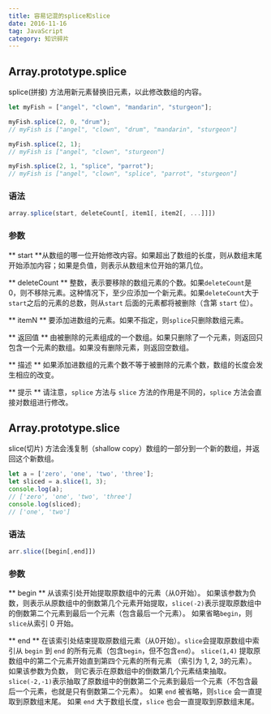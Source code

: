 ```yaml
---
title: 容易记混的splice和slice
date: 2016-11-16
tag: JavaScript
category: 知识碎片
---
```


## Array.prototype.splice

splice(拼接) 方法用新元素替换旧元素，以此修改数组的内容。 <!--more-->

```js
let myFish = ["angel", "clown", "mandarin", "sturgeon"];

myFish.splice(2, 0, "drum");
// myFish is ["angel", "clown", "drum", "mandarin", "sturgeon"]

myFish.splice(2, 1);
// myFish is ["angel", "clown", "sturgeon"]

myFish.splice(2, 1, "splice", "parrot");
// myFish is ["angel", "clown", "splice", "parrot", "sturgeon"]
```

### 语法
``` js
array.splice(start, deleteCount[, item1[, item2[, ...]]])
```
### 参数

** start **​
从数组的哪一位开始修改内容。如果超出了数组的长度，则从数组末尾开始添加内容；如果是负值，则表示从数组末位开始的第几位。

** deleteCount **
整数，表示要移除的数组元素的个数。如果`deleteCount`是 0，则不移除元素。这种情况下，至少应添加一个新元素。如果`deleteCount`大于`start`之后的元素的总数，则从`start` 后面的元素都将被删除（含第 `start` 位）。

** itemN **
要添加进数组的元素。如果不指定，则`splice`只删除数组元素。

** 返回值 **
由被删除的元素组成的一个数组。如果只删除了一个元素，则返回只包含一个元素的数组。如果没有删除元素，则返回空数组。

** 描述 **
如果添加进数组的元素个数不等于被删除的元素个数，数组的长度会发生相应的改变。

** 提示 **
请注意，`splice` 方法与 `slice` 方法的作用是不同的，`splice` 方法会直接对数组进行修改。

## Array.prototype.slice
slice(切片) 方法会浅复制（shallow copy）数组的一部分到一个新的数组，并返回这个新数组。

``` js
let a = ['zero', 'one', 'two', 'three'];
let sliced = a.slice(1, 3);
console.log(a);
// ['zero', 'one', 'two', 'three']
console.log(sliced);
// ['one', 'two']
```

### 语法
``` JavaScript
arr.slice([begin[,end]])
```

### 参数

** begin **
从该索引处开始提取原数组中的元素（从0开始）。
如果该参数为负数，则表示从原数组中的倒数第几个元素开始提取，```slice(-2)```表示提取原数组中的倒数第二个元素到最后一个元素（包含最后一个元素）。
如果省略```begin```，则```slice```从索引 0 开始。

** end **
在该索引处结束提取原数组元素（从0开始）。```slice```会提取原数组中索引从 ```begin``` 到 ```end``` 的所有元素（包含```begin```，但不包含```end```）。
```slice(1,4)``` 提取原数组中的第二个元素开始直到第四个元素的所有元素 （索引为 1, 2, 3的元素）。
如果该参数为负数， 则它表示在原数组中的倒数第几个元素结束抽取。 ```slice(-2,-1)```表示抽取了原数组中的倒数第二个元素到最后一个元素（不包含最后一个元素，也就是只有倒数第二个元素）。
如果 ```end``` 被省略，则```slice``` 会一直提取到原数组末尾。
如果 ```end``` 大于数组长度，```slice``` 也会一直提取到原数组末尾。
